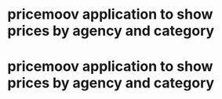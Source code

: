# pricemoov application to show prices by  agency and category
# pricemoov application to show prices by  agency and category
